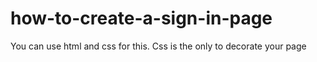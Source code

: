 # how-to-create-a-sign-in-page
You can use html and css for this.
Css is the only to decorate your page 

